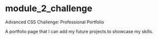 # module_2_challenge

Advanced CSS Challenge: Professional Portfolio

A portfolio page that I can add my future projects to showcase my skills.
